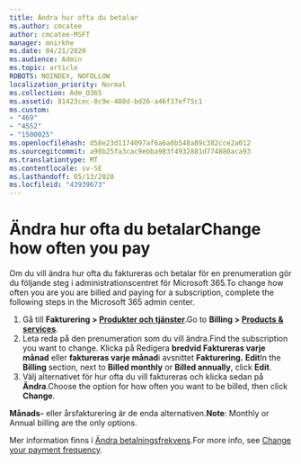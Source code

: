 ```yaml
---
title: Ändra hur ofta du betalar
ms.author: cmcatee
author: cmcatee-MSFT
manager: mnirkhe
ms.date: 04/21/2020
ms.audience: Admin
ms.topic: article
ROBOTS: NOINDEX, NOFOLLOW
localization_priority: Normal
ms.collection: Adm_O365
ms.assetid: 81423cec-8c9e-408d-bd26-a46f37ef75c1
ms.custom:
- "469"
- "4552"
- "1500025"
ms.openlocfilehash: d58e23d1174097af6a6a8b548a89c382cce2a012
ms.sourcegitcommit: a98b25fa3cac9ebba983f4932881d774880aca93
ms.translationtype: MT
ms.contentlocale: sv-SE
ms.lasthandoff: 05/13/2020
ms.locfileid: "43939673"
---
```

# <a name="change-how-often-you-pay"></a><span data-ttu-id="24ed1-102">Ändra hur ofta du betalar</span><span class="sxs-lookup"><span data-stu-id="24ed1-102">Change how often you pay</span></span>

<span data-ttu-id="24ed1-103">Om du vill ändra hur ofta du faktureras och betalar för en prenumeration gör du följande steg i administrationscentret för Microsoft 365.</span><span class="sxs-lookup"><span data-stu-id="24ed1-103">To change how often you are you are billed and paying for a subscription, complete the following steps in the Microsoft 365 admin center.</span></span> 
1. <span data-ttu-id="24ed1-104">Gå till **Fakturering > [Produkter och tjänster](https://go.microsoft.com/fwlink/p/?linkid=842054)**.</span><span class="sxs-lookup"><span data-stu-id="24ed1-104">Go to **Billing > [Products & services](https://go.microsoft.com/fwlink/p/?linkid=842054)**.</span></span>
2. <span data-ttu-id="24ed1-105">Leta reda på den prenumeration som du vill ändra.</span><span class="sxs-lookup"><span data-stu-id="24ed1-105">Find the subscription you want to change.</span></span> <span data-ttu-id="24ed1-106">Klicka på Redigera **bredvid Faktureras varje månad** eller **faktureras varje månad**i avsnittet **Fakturering.** **Edit**</span><span class="sxs-lookup"><span data-stu-id="24ed1-106">In the **Billing** section, next to **Billed monthly** or **Billed annually**, click **Edit**.</span></span> 
3. <span data-ttu-id="24ed1-107">Välj alternativet för hur ofta du vill faktureras och klicka sedan på **Ändra**.</span><span class="sxs-lookup"><span data-stu-id="24ed1-107">Choose the option for how often you want to be billed, then click **Change**.</span></span>

<span data-ttu-id="24ed1-108">**Månads-** eller årsfakturering är de enda alternativen.</span><span class="sxs-lookup"><span data-stu-id="24ed1-108">**Note**: Monthly or Annual billing are the only options.</span></span>

<span data-ttu-id="24ed1-109">Mer information finns i [Ändra betalningsfrekvens](https://docs.microsoft.com/microsoft-365/commerce/billing-and-payments/change-payment-frequency?view=o365-worldwide).</span><span class="sxs-lookup"><span data-stu-id="24ed1-109">For more info, see [Change your payment frequency](https://docs.microsoft.com/microsoft-365/commerce/billing-and-payments/change-payment-frequency?view=o365-worldwide).</span></span>
